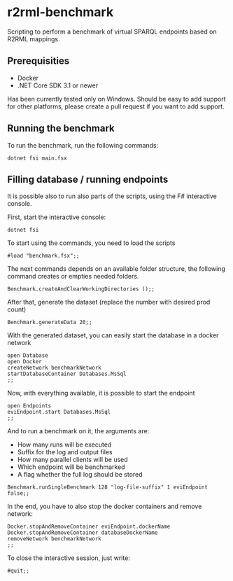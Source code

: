 # r2rml-benchmark
Scripting to perform a benchmark of virtual SPARQL endpoints based on R2RML mappings.

## Prerequisities
* Docker
* .NET Core SDK 3.1 or newer

Has been currently tested only on Windows. Should be easy to add support for other platforms, please create a pull request if you want to add support.

## Running the benchmark
To run the benchmark, run the following commands:
```
dotnet fsi main.fsx
```

## Filling database / running endpoints
It is possible also to run also parts of the scripts, using the F# interactive console.

First, start the interactive console:
```
dotnet fsi
```

To start using the commands, you need to load the scripts
```
#load "benchmark.fsx";;
```

The next commands depends on an available folder structure, the following command creates or empties needed folders.
```
Benchmark.createAndClearWorkingDirectories ();;
```

After that, generate the dataset (replace the number with desired prod count)
```
Benchmark.generateData 20;;
```

With the generated dataset, you can easily start the database in a docker network
```
open Database
open Docker
createNetwork benchmarkNetwork
startDatabaseContainer Databases.MsSql
;;
```

Now, with everything available, it is possible to start the endpoint
```
open Endpoints
eviEndpoint.start Databases.MsSql
;;
```

And to run a benchmark on it, the arguments are:
* How many runs will be executed
* Suffix for the log and output files
* How many parallel clients will be used
* Which endpoint will be benchmarked
* A flag whether the full log should be stored
```
Benchmark.runSingleBenchmark 128 "log-file-suffix" 1 eviEndpoint false;;
```

In the end, you have to also stop the docker containers and remove network:
```
Docker.stopAndRemoveContainer eviEndpoint.dockerName
Docker.stopAndRemoveContainer databaseDockerName
removeNetwork benchmarkNetwork
;;
```

To close the interactive session, just write:
```
#quit;;
```